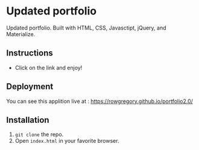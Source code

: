 # Updated portfolio



Updated portfolio. Built with HTML, CSS, Javasctipt, jQuery, and Materialize. 

## Instructions
* Click on the link and enjoy!


## Deployment

You can see this applition live at : https://rowgregory.github.io/portfolio2.0/

## Installation
1. `git clone` the repo.
2. Open `index.html` in your favorite browser.
